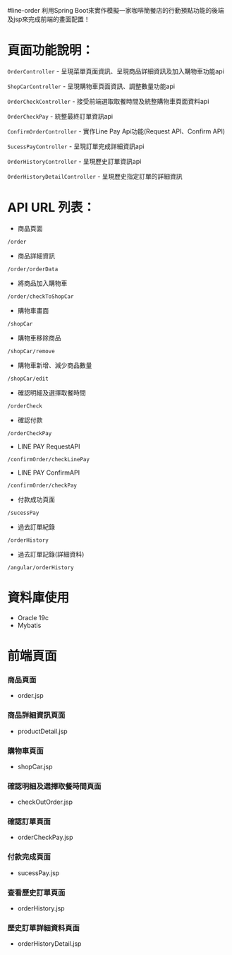 #line-order 
利用Spring Boot來實作模擬一家咖啡簡餐店的行動預點功能的後端及jsp來完成前端的畫面配置！ 

# 頁面功能說明：
`OrderController` - 呈現菜單頁面資訊、呈現商品詳細資訊及加入購物車功能api

`ShopCarController` - 呈現購物車頁面資訊、調整數量功能api

`OrderCheckController` - 接受前端選取取餐時間及統整購物車頁面資料api

`OrderCheckPay` - 統整最終訂單資訊api

`ConfirmOrderController` - 實作Line Pay Api功能(Request API、Confirm API)

`SucessPayController` - 呈現訂單完成詳細資訊api

`OrderHistoryController` - 呈現歷史訂單資訊api

`OrderHistoryDetailController` - 呈現歷史指定訂單的詳細資訊

# API URL 列表：
- 商品頁面
```
/order
```
- 商品詳細資訊
```
/order/orderData
```
- 將商品加入購物車
```
/order/checkToShopCar
```
- 購物車畫面
```
/shopCar
```
- 購物車移除商品
```
/shopCar/remove
```
- 購物車新增、減少商品數量
```
/shopCar/edit
```
- 確認明細及選擇取餐時間
```
/orderCheck
```
- 確認付款
```
/orderCheckPay
```
- LINE PAY RequestAPI
```
/confirmOrder/checkLinePay
```
- LINE PAY ConfirmAPI
```
/confirmOrder/checkPay
```
- 付款成功頁面
```
/sucessPay
```
- 過去訂單紀錄
```
/orderHistory
```
- 過去訂單記錄(詳細資料)
```
/angular/orderHistory
```

# 資料庫使用
- Oracle 19c
- Mybatis

# 前端頁面
### 商品頁面
- order.jsp
### 商品詳細資訊頁面
- productDetail.jsp
### 購物車頁面
- shopCar.jsp
### 確認明細及選擇取餐時間頁面
- checkOutOrder.jsp
### 確認訂單頁面
- orderCheckPay.jsp
### 付款完成頁面
- sucessPay.jsp
### 查看歷史訂單頁面
- orderHistory.jsp
### 歷史訂單詳細資料頁面
- orderHistoryDetail.jsp
